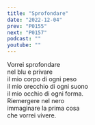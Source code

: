 ```yaml
---
title: "Sprofondare"
date: "2022-12-04"
prev: "P0155"
next: "P0157"
podcast: ""
youtube: ""
---
```


Vorrei sprofondare  
nel blu e privare  
il mio corpo di ogni peso  
il mio orecchio di ogni suono  
il mio occhio di ogni forma.  
Riemergere nel nero  
immaginare la prima cosa  
che vorrei vivere.
